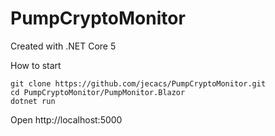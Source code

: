 # PumpCryptoMonitor

Created with .NET Core 5

How to start
````
git clone https://github.com/jecacs/PumpCryptoMonitor.git
cd PumpCryptoMonitor/PumpMonitor.Blazor
dotnet run
````

Open http://localhost:5000